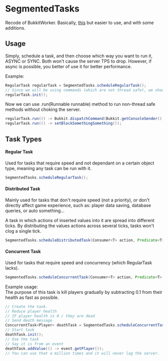 # SegmentedTasks
Recode of BukkitWorker. Basically, [this](https://www.spigotmc.org/threads/guide-on-workload-distribution-or-how-to-handle-heavy-splittable-tasks.409003/) but easier to use, and with some additions.
## Usage
Simply, schedule a task, and then choose which way you want to run it, ASYNC or SYNC. Both won't cause the server TPS to drop. However, if async is possible, you better of use it for better performance.  
  
Example:  
```java
RegularTask regularTask = SegmentedTasks.scheduleRegularTask();
// Since we will be using commands (which are not thread safe), we should use .init() instead of .initAsync()
regularTask.init();
```
Now we can use .run(Runnable runnable) method to run non-thread safe methods without choking the server.  
```java
regularTask.run(() -> Bukkit.dispatchCommand(Bukkit.getConsoleSender(), "give * DIAMOND 1"));
regularTask.run(() -> setBlockSomethingSomething());
```
## Task Types
#### Regular Task
Used for tasks that require speed and not dependant on a certain object type, meaning any task can be run with it.
```java
SegmentedTasks.scheduleRegularTask();
```
#### Distributed Task
Mainly used for tasks that don't require speed (not a priority), or don't directly affect game experience, such as: player data saving, database queries, or auto something...  
   
A task in which actions of inserted values into it are spread into different ticks. By distributing the values actions across several ticks, tasks won't clog a single tick.
```java
SegmentedTasks.scheduleDistributedTask(Consumer<T> action, Predicate<T> valueEscape)
```
#### Concurrent Task
Used for tasks that require speed and concurrency (which RegularTask lacks). 
```java
SegmentedTasks.scheduleConcurrentTask(Consumer<T> action, Predicate<T> valueEscape, Consumer<T> escapeAction)
```
Example usage:  
The purpose of this task is kill players gradually by subtracting 0.1 from their health as fast as possible.  
```java
// Create the task.
// Reduce player health
// IF player health is 0 / they are dead
// Send death message
ConcurrentTask<Player> deathTask = SegmentedTasks.scheduleConcurrentTask(player -> player.setHealth(player.getHealth() - 0.1d), player -> player.getHealth() == 0, player -> player.sendMessage("You died"));
// Start task
deathTask.init();
// Use the task
// Say it is from an event
deathTask.addValue(() -> event.getPlayer());
// You can use that a million times and it will never lag the server.
```

